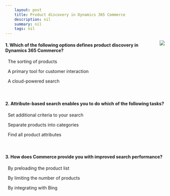 ```yaml
---
    layout: post
    title: Product discovery in Dynamics 365 Commerce  
    description: nil
    summary: nil
    tags: nil
---
```



 <a target="_blank" href="https://docs.microsoft.com/en-us/learn/modules/product-discovery/03-check/"><i class="fas fa-external-link-alt"></i> </a>
 <img align="right" src="https://docs.microsoft.com/en-us/learn/achievements/product-discovery-commerce.svg">
####  1. Which of the following options defines product discovery in Dynamics 365 Commerce?


<i class='far fa-square'></i> &nbsp;&nbsp;The sorting of products

<i class='fas fa-check-square' style='color: Dodgerblue;'></i> &nbsp;&nbsp;A primary tool for customer interaction

<i class='far fa-square'></i> &nbsp;&nbsp;A cloud-powered search
<br />
<br />
<br />

####  2. Attribute-based search enables you to do which of the following tasks?


<i class='fas fa-check-square' style='color: Dodgerblue;'></i> &nbsp;&nbsp;Set additional criteria to your search

<i class='far fa-square'></i> &nbsp;&nbsp;Separate products into categories

<i class='far fa-square'></i> &nbsp;&nbsp;Find all product attributes
<br />
<br />
<br />

####  3. How does Commerce provide you with improved search performance?


<i class='far fa-square'></i> &nbsp;&nbsp;By preloading the product list

<i class='far fa-square'></i> &nbsp;&nbsp;By limiting the number of products

<i class='fas fa-check-square' style='color: Dodgerblue;'></i> &nbsp;&nbsp;By integrating with Bing
<br />
<br />
<br />
